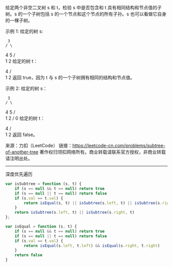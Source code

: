 给定两个非空二叉树 s 和 t，检验 s 中是否包含和 t 具有相同结构和节点值的子树。s 的一个子树包括 s 的一个节点和这个节点的所有子孙。s 也可以看做它自身的一棵子树。

示例 1:
给定的树 s:

     3
    / \
   4   5
  / \
 1   2
给定的树 t：

   4 
  / \
 1   2
返回 true，因为 t 与 s 的一个子树拥有相同的结构和节点值。

示例 2:
给定的树 s：

     3
    / \
   4   5
  / \
 1   2
    /
   0
给定的树 t：

   4
  / \
 1   2
返回 false。

来源：力扣（LeetCode）
链接：https://leetcode-cn.com/problems/subtree-of-another-tree
著作权归领扣网络所有。商业转载请联系官方授权，非商业转载请注明出处。

---

深度优先遍历

```javascript
var isSubtree = function (s, t) {
    if (s == null && t == null) return true
    if (s == null || t == null) return false
    if (s.val == t.val) {
        return isEqual(s, t) || isSubtree(s.left, t) || isSubtree(s.right, t)
    }
    return isSubtree(s.left, t) || isSubtree(s.right, t)
};

var isEqual = function (s, t) {
    if (s == null && t == null) return true
    if (s == null || t == null) return false
    if (s.val == t.val) {
        return isEqual(s.left, t.left) && isEqual(s.right, t.right)
    }
    return false
}
```
